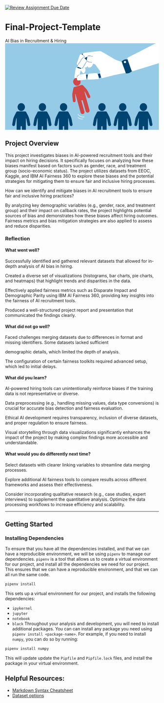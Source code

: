 [![Review Assignment Due Date](https://classroom.github.com/assets/deadline-readme-button-22041afd0340ce965d47ae6ef1cefeee28c7c493a6346c4f15d667ab976d596c.svg)](https://classroom.github.com/a/uFG8FNyr)
# Final-Project-Template
 AI Bias in Recruitment & Hiring 
 ![alt text](image.png)

## Project Overview
This project investigates biases in AI-powered recruitment tools and their impact on hiring decisions. It specifically focuses on analyzing how these biases manifest based on factors such as gender, race, and treatment group (socio-economic status). The project utilizes datasets from EEOC, Kaggle, and IBM AI Fairness 360 to explore these biases and the potential strategies for mitigating them to ensure fair and inclusive hiring processes.

How can we identify and mitigate biases in AI recruitment tools to ensure fair and inclusive hiring practices?

By analyzing key demographic variables (e.g., gender, race, and treatment group) and their impact on callback rates, the project highlights potential sources of bias and demonstrates how these biases affect hiring outcomes. Fairness metrics and bias mitigation strategies are also applied to assess and reduce disparities.



### Reflection
<!-- Edit the following section with your reflection .-->

#### What went well?
Successfully identified and gathered relevant datasets that allowed for in-depth analysis of AI bias in hiring.

Created a diverse set of visualizations (histograms, bar charts, pie charts, and heatmaps) that highlight trends and disparities in the data.

Effectively applied fairness metrics such as Disparate Impact and Demographic Parity using IBM AI Fairness 360, providing key insights into the fairness of AI recruitment tools.

Produced a well-structured project report and presentation that communicated the findings clearly.

#### What did not go well?
Faced challenges merging datasets due to differences in format and missing identifiers. Some datasets lacked sufficient 

demographic details, which limited the depth of analysis.

The configuration of certain fairness toolkits required advanced setup, which led to initial delays.

#### What did you learn?
AI-powered hiring tools can unintentionally reinforce biases if the training data is not representative or diverse.

Data preprocessing (e.g., handling missing values, data type conversions) is crucial for accurate bias detection and fairness evaluation.

Ethical AI development requires transparency, inclusion of diverse datasets, and proper regulation to ensure fairness.

Visual storytelling through data visualizations significantly enhances the impact of the project by making complex findings more 
accessible and understandable.

#### What would you do differently next time?
Select datasets with clearer linking variables to streamline data merging processes.

Explore additional AI fairness tools to compare results across different frameworks and assess their effectiveness.

Consider incorporating qualitative research (e.g., case studies, expert interviews) to supplement the quantitative analysis.
Optimize the data processing workflows to increase efficiency and scalability.

---

## Getting Started
### Installing Dependencies

To ensure that you have all the dependencies installed, and that we can have a reproducible environment, we will be using `pipenv` to manage our dependencies. `pipenv` is a tool that allows us to create a virtual environment for our project, and install all the dependencies we need for our project. This ensures that we can have a reproducible environment, and that we can all run the same code.

```bash
pipenv install
```

This sets up a virtual environment for our project, and installs the following dependencies:

- `ipykernel`
- `jupyter`
- `notebook`
- `black`
  Throughout your analysis and development, you will need to install additional packages. You can can install any package you need using `pipenv install <package-name>`. For example, if you need to install `numpy`, you can do so by running:

```bash
pipenv install numpy
```

This will update update the `Pipfile` and `Pipfile.lock` files, and install the package in your virtual environment.

## Helpful Resources:
* [Markdown Syntax Cheatsheet](https://docs.github.com/en/get-started/writing-on-github/getting-started-with-writing-and-formatting-on-github/basic-writing-and-formatting-syntax)
* [Dataset options](https://it4063c.github.io/guides/datasets)
